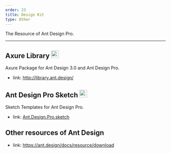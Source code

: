 ```yaml
---
order: 23
title: Design Kit
type: Other
---
```


The Resource of Ant Design Pro.

---

## Axure Library <img src="https://zos.alipayobjects.com/rmsportal/qXrCHrsuyrINSeerFOerLcTTFZiEzHAJ.png" width="24" />

Axure Package for Ant Design 3.0 and Ant Design Pro.

- link: http://library.ant.design/

## Ant Design Pro Sketch <img src="https://zos.alipayobjects.com/rmsportal/vfxJzCLqZxehgquvQNqX.png" width="24" />

Sketch Templates for Ant Design Pro.

- link: [Ant.Design.Pro.sketch](https://github.com/ant-design/ant-design/releases/download/resource/Ant.Design.Pro.sketch)

## Other resources of Ant Design

- link: https://ant.design/docs/resource/download
